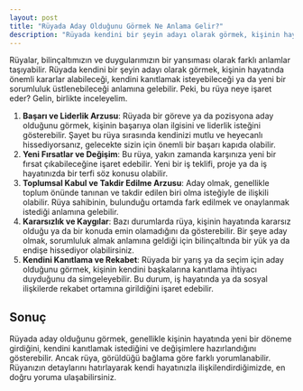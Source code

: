 ```yaml
---
layout: post
title: "Rüyada Aday Olduğunu Görmek Ne Anlama Gelir?"
description: "Rüyada kendini bir şeyin adayı olarak görmek, kişinin hayatında önemli kararlar alabileceği, kendini kanıtlamak isteyebileceği ya da yeni bir sorumluluk üstlenebileceği anlamına gelebilir."
---
```


Rüyalar, bilinçaltımızın ve duygularımızın bir yansıması olarak farklı anlamlar taşıyabilir. Rüyada kendini bir şeyin adayı olarak görmek, kişinin hayatında önemli kararlar alabileceği, kendini kanıtlamak isteyebileceği ya da yeni bir sorumluluk üstlenebileceği anlamına gelebilir. Peki, bu rüya neye işaret eder? Gelin, birlikte inceleyelim.

1. **Başarı ve Liderlik Arzusu**: Rüyada bir göreve ya da pozisyona aday olduğunu görmek, kişinin başarıya olan ilgisini ve liderlik isteğini gösterebilir. Şayet bu rüya sırasında kendinizi mutlu ve heyecanlı hissediyorsanız, gelecekte sizin için önemli bir başarı kapıda olabilir.
2. **Yeni Fırsatlar ve Değişim**: Bu rüya, yakın zamanda karşınıza yeni bir fırsat çıkabileceğine işaret edebilir. Yeni bir iş teklifi, proje ya da iş hayatınızda bir terfi söz konusu olabilir.
3. **Toplumsal Kabul ve Takdir Edilme Arzusu**: Aday olmak, genellikle toplum önünde tanınan ve takdir edilen biri olma isteğiyle de ilişkili olabilir. Rüya sahibinin, bulunduğu ortamda fark edilmek ve onaylanmak istediği anlamına gelebilir.
4. **Kararsızlık ve Kaygılar**: Bazı durumlarda rüya, kişinin hayatında kararsız olduğu ya da bir konuda emin olamadığını da gösterebilir. Bir şeye aday olmak, sorumluluk almak anlamına geldiği için bilinçaltında bir yük ya da endişe hissediyor olabilirsiniz.
5. **Kendini Kanıtlama ve Rekabet**: Rüyada bir yarış ya da seçim için aday olduğunu görmek, kişinin kendini başkalarına kanıtlama ihtiyacı duyduğunu da simgeleyebilir. Bu durum, iş hayatında ya da sosyal ilişkilerde rekabet ortamına girildiğini işaret edebilir.

## Sonuç

Rüyada aday olduğunu görmek, genellikle kişinin hayatında yeni bir döneme girdiğini, kendini kanıtlamak istediğini ve değişimlere hazırlandığını gösterebilir. Ancak rüya, görüldüğü bağlama göre farklı yorumlanabilir. Rüyanızın detaylarını hatırlayarak kendi hayatınızla ilişkilendirdiğimizde, en doğru yoruma ulaşabilirsiniz.